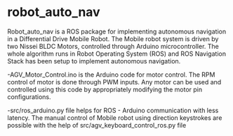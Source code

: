 # robot_auto_nav
Robot_auto_nav is a ROS package for implementing autonomous navigation in a Differential Drive Mobile Robot. The Mobile robot system is driven by two Nissei BLDC Motors, controlled through Arduino microcontroller. The whole algorithm runs in Robot Operating System (ROS) and ROS Navigation Stack has been setup to implement autonomous navigation.

-AGV_Motor_Control.ino is the Arduino code for motor control. The RPM control of motor is done through PWM inputs. Any motor can be used and controlled using this code by appropriately modifying the motor pin configurations.

-src/ros_arduino.py file helps for ROS - Arduino communication with less latency.
The manual control of Mobile robot using direction keystrokes are possible with the help of src/agv_keyboard_control_ros.py file



